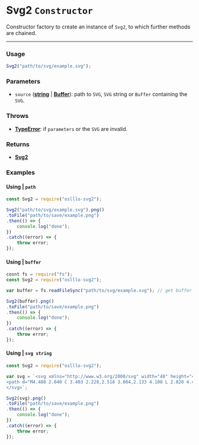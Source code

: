 # Svg2 `Constructor`

Constructor factory to create an instance of `Svg2`, to which further methods are chained.

---

### Usage

```js
Svg2("path/to/svg/example.svg");
```

### Parameters

- `source` ([**string**](https://developer.mozilla.org/docs/Web/JavaScript/Reference/Global_Objects/String) | [**Buffer**](https://nodejs.org/api/buffer.html)): path to `SVG`, `SVG` string or `Buffer` containing the `SVG`.

### Throws

- [**TypeError**](https://developer.mozilla.org/en-US/docs/Web/JavaScript/Reference/Global_Objects/TypeError): if `parameters` or the `SVG` are invalid.

### Returns

- [**Svg2**](basic-usage/svg2-constructor)

### Examples

#### Using | `path`

```js
const Svg2 = require("oslllo-svg2");

Svg2("path/to/svg/example.svg").png()
.toFile("path/to/save/example.png")
.then(() => {
    console.log("done");
})
.catch((error) => {
    throw error;
});
```

#### Using | `buffer`

```js
cosnt fs = require("fs");
const Svg2 = require("oslllo-svg2");

var buffer = fs.readFileSync("path/to/svg/example.svg"); // get buffer of svg string

Svg2(buffer).png()
.toFile("path/to/save/example.png")
.then(() => {
    console.log("done");
})
.catch((error) => {
    throw error;
});
```

#### Using | `svg string`

```js
const Svg2 = require("oslllo-svg2");

var svg = `<svg xmlns="http://www.w3.org/2000/svg" width="48" height="48" viewBox="0 0 24 24" fill="none" stroke="currentColor" stroke-width="2" stroke-linecap="round" stroke-linejoin="round">
<path d="M4.480 2.040 C 3.403 2.228,2.518 3.004,2.133 4.100 L 2.020 4.420 2.020 11.980 L 2.020 19.540 2.112 19.831 C 2.430 20.837,3.163 21.570,4.169 21.888 L 4.460 21.980 12.020 21.980 L 19.580 21.980 19.900 21.867 C 20.871 21.526,21.526 20.870,21.867 19.900 L 21.980 19.580 21.980 12.020 L 21.980 4.460 21.888 4.169 C 21.576 3.181,20.893 2.481,19.900 2.133 L 19.580 2.020 12.120 2.014 C 8.017 2.011,4.579 2.023,4.480 2.040 M19.308 4.060 C 19.541 4.129,19.782 4.342,19.902 4.582 C 19.979 4.737,19.980 4.867,19.980 12.000 C 19.980 19.101,19.978 19.263,19.903 19.416 C 19.804 19.615,19.615 19.804,19.416 19.903 C 19.263 19.978,19.101 19.980,12.000 19.980 C 4.899 19.980,4.737 19.978,4.584 19.903 C 4.385 19.804,4.196 19.615,4.097 19.416 C 4.022 19.264,4.020 19.090,4.009 12.100 C 4.001 7.020,4.010 4.888,4.041 4.760 C 4.122 4.426,4.395 4.141,4.726 4.046 C 4.810 4.022,7.532 4.006,11.983 4.004 C 18.214 4.000,19.131 4.008,19.308 4.060 M8.569 8.103 C 8.212 8.281,8.002 8.614,8.002 9.000 C 8.002 9.399,8.061 9.476,9.371 10.790 L 10.578 12.000 9.371 13.210 C 8.061 14.524,8.002 14.601,8.002 15.000 C 8.002 15.714,8.756 16.208,9.400 15.917 C 9.532 15.857,9.903 15.513,10.790 14.629 L 12.000 13.422 13.210 14.629 C 14.097 15.513,14.468 15.857,14.600 15.917 C 15.409 16.282,16.282 15.409,15.917 14.600 C 15.857 14.468,15.513 14.097,14.629 13.210 L 13.422 12.000 14.626 10.790 C 15.289 10.125,15.863 9.518,15.901 9.442 C 15.939 9.366,15.979 9.193,15.990 9.059 C 16.049 8.325,15.272 7.780,14.600 8.083 C 14.468 8.143,14.097 8.487,13.210 9.371 L 12.000 10.578 10.790 9.371 C 9.903 8.487,9.532 8.143,9.400 8.083 C 9.141 7.966,8.829 7.973,8.569 8.103 " stroke="none" fill="black" fill-rule="evenodd"></path>
</svg>`;

Svg2(svg).png()
.toFile("path/to/save/example.png")
.then(() => {
    console.log("done");
})
.catch((error) => {
    throw error;
});
```
